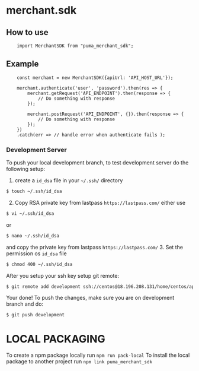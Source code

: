 # merchant.sdk

## How to use
```
    import MerchantSDK from "puma_merchant_sdk";
```

## Example

```
    const merchant = new MerchantSDK({apiUrl: 'API_HOST_URL'});

    merchant.authenticate('user', 'password').then(res => {
        merchant.getRequest('API_ENDPOINT').then(response => {
            // Do something with response
        });

        merchant.postRequest('API_ENDPOINT', {}).then(response => {
            // Do something with response
        });
    })
    .catch(err => // handle error when authenticate fails );
```

### Development Server
To push your local development branch, to test development server do the following setup:
1. create a `id_dsa` file in your `~/.ssh/` directory
```bash
$ touch ~/.ssh/id_dsa
```
2. Copy RSA private key from lastpass `https://lastpass.com/`
either use
```bash
$ vi ~/.ssh/id_dsa
```
or
```bash
$ nano ~/.ssh/id_dsa
```
and copy the private key from lastpass `https://lastpass.com/`
3. Set the permission os `id_dsa` file
```bash
$ chmod 400 ~/.ssh/id_dsa
```
After you setup your ssh key setup git remote:
```bash
$ git remote add development ssh://centos@18.196.208.131/home/centos/app/src/merchant.sdk/
```

Your done!
To push the changes, make sure you are on development branch and do:
```bash
$ git push development
```


# LOCAL PACKAGING 
To create a npm package locally run `npm run pack-local` 
To install the local package to another project run `npm link puma_merchant_sdk`
